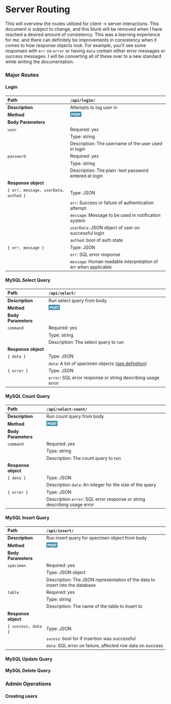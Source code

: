 # Server Routing

This will overview the routes utilized for client -> server interactions. This document is subject to change, and this blurb will be removed when I have reached a desired amount of consistency. This was a learning experience for me, and there can definitely be improvements in consistency when it comes to how response objects look. For example, you'll see some responses with `err` vs `error` or having `data` contain either error messages or success messages. I will be converting all of these over to a new standard while writing the documentation.

### Major Routes

#### Login

| Path                                 | `/api/login/`                                                   |
| :----------------------------------- | :-------------------------------------------------------------- |
| <b>Description</b>                   | Attempts to log user in                                         |
| <b>Method </b>                       | ![Post Request](../assets/post.png)                             |
| <b>Body Parameters</b>               |                                                                 |
| `user`                               | Required: yes                                                   |
|                                      | Type: string                                                    |
|                                      | Description: The username of the user used in login             |
| `password`                           | Required: yes                                                   |
|                                      | Type: string                                                    |
|                                      | Description: The plain-text password entered at login           |
| <b>Response object</b>               |                                                                 |
| `{ err, message, userData, authed }` | Type: JSON                                                      |
|                                      | `err`: Success or failure of authentication attempt             |
|                                      | `message`: Message to be used in notification system            |
|                                      | `userData`: JSON object of user on successful login             |
|                                      | `authed`: bool of auth state                                    |
| `{ err, message }`                   | Type: JSON                                                      |
|                                      | `err`: SQL error response                                       |
|                                      | `message`: Human readable interpretation of err when applicable |

#### MySQL Select Query

| Path                   | `/api/select/`                                                                                                                                          |
| :--------------------- | :------------------------------------------------------------------------------------------------------------------------------------------------------ |
| <b>Description</b>     | Run select query from body                                                                                                                              |
| <b>Method </b>         | ![Post Request](../assets/post.png)                                                                                                                     |
| <b>Body Parameters</b> |                                                                                                                                                         |
| `command`              | Required: yes                                                                                                                                           |
|                        | Type: string                                                                                                                                            |
|                        | Description: The select query to run                                                                                                                    |
| <b>Response object</b> |                                                                                                                                                         |
| `{ data }`             | Type: JSON                                                                                                                                              |
|                        | `data`: A list of specimen objects (<a href="https://github.com/FLMNH-MGCL/spesql/blob/main/docs/development/SpecimenDefinition.md">see definition</a>) |
| `{ error }`            | Type: JSON                                                                                                                                              |
|                        | `error`: SQL error response or string describing usage error                                                                                            |

#### MySQL Count Query

| Path                   | `/api/select-count/`                                                     |
| :--------------------- | :----------------------------------------------------------------------- |
| <b>Description</b>     | Run count query from body                                                |
| <b>Method </b>         | ![Post Request](../assets/post.png)                                      |
| <b>Body Parameters</b> |                                                                          |
| `command`              | Required: yes                                                            |
|                        | Type: string                                                             |
|                        | Description: The count query to run                                      |
| <b>Response object</b> |                                                                          |
| `{ data }`             | Type: JSON                                                               |
|                        | Description `data`: An integer for the size of the query                 |
| `{ error }`            | Type: JSON                                                               |
|                        | Description `error`: SQL error response or string describing usage error |

#### MySQL Insert Query

| Path                   | `/api/insert/`                                                               |
| :--------------------- | :--------------------------------------------------------------------------- |
| <b>Description</b>     | Run insert query for specimen object from body                               |
| <b>Method </b>         | ![Post Request](../assets/post.png)                                          |
| <b>Body Parameters</b> |                                                                              |
| `specimen`             | Required: yes                                                                |
|                        | Type: JSON object                                                            |
|                        | Description: The JSON representaiton of the data to insert into the database |
| `table`                | Required: yes                                                                |
|                        | Type: string                                                                 |
|                        | Description: The name of the table to insert to                              |
| <b>Response object</b> |                                                                              |
| `{ success, data }`    | Type: JSON                                                                   |
|                        | `sucess`: bool for if insertion was successful                               |
|                        | `data`: SQL error on failure, affected row data on success                   |

#### MySQL Update Query

#### MySQL Delete Query

### Admin Operations

#### Creating users
